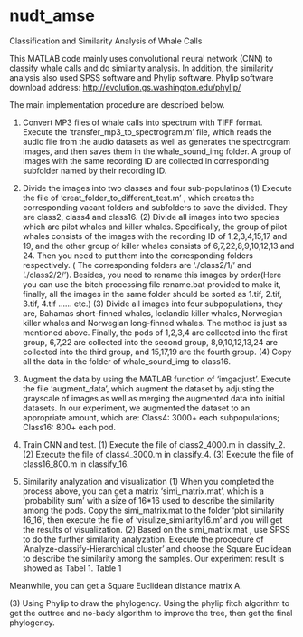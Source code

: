 # nudt_amse

Classification and Similarity Analysis of Whale Calls

This MATLAB code mainly uses convolutional neural network (CNN) to classify whale calls and do similarity analysis. In addition, the similarity analysis also used SPSS software and Phylip software.
Phylip software download address: http://evolution.gs.washington.edu/phylip/

The main implementation procedure are described below.
1.	Convert MP3 files of whale calls into spectrum with TIFF format.
	Execute the ‘transfer_mp3_to_spectrogram.m’ file, which reads the audio file from the audio datasets as well as generates the spectrogram images, and then saves them in the whale_sound_img folder. A group of images with the same recording ID are collected in corresponding subfolder named by their recording ID. 

2.	Divide the images into two classes and four sub-populatinos
(1)	Execute the file of ‘creat_folder_to_different_test.m’ , which creates the corresponding vacant folders and subfolders to save the divided. They are class2, class4 and class16.
(2)	Divide all images into two species which are pilot whales and killer whales. Specifically, the group of pilot whales consists of the images with the recording ID of 1,2,3,4,15,17 and 19, and the other group of killer whales consists of 6,7,22,8,9,10,12,13 and 24. Then you need to put them into the corresponding folders respectively. ( The corresponding folders are ‘./class2/1/’ and ‘./class2/2/’). Besides, you need to rename this images by order(Here you can use the bitch processing file rename.bat provided to make it, finally, all the images in the same folder should be sorted as 1.tif, 2.tif, 3.tif, 4.tif …… etc.)
(3)	Divide all images into four subpopulations, they are, Bahamas short-finned whales, Icelandic killer whales, Norwegian killer whales and Norwegian long-finned whales. The method is just as mentioned above. Finally, the pods of 1,2,3,4 are collected into the first group, 6,7,22 are collected into the second group, 8,9,10,12,13,24 are collected into the third group, and 15,17,19 are the fourth group.
(4)	Copy all the data in the folder of whale_sound_img to class16.

3.	Augment the data by using the MATLAB function of ‘imgadjust’.
	Execute the file ‘augment_data’, which augment the dataset by adjusting the grayscale of images as well as merging the augmented data into initial datasets.
	In our experiment, we augmented the dataset to an appropriate amount, which are:
	Class4: 3000+ each subpopulations;
	Class16: 800+ each pod.
  
4.	Train CNN and test.
(1)	Execute the file of class2_4000.m in classify_2.
(2)	Execute the file of class4_3000.m in classify_4.
(3)	Execute the file of class16_800.m in classify_16.

5.	Similarity analyzation and visualization
(1)	When you completed the process above, you can get a matrix ‘simi_matrix.mat’, which is a ‘probability sum’ with a size of 16*16 used to describe the similarity among the pods.
Copy the simi_matrix.mat to the folder ‘plot similarity 16_16’, then execute the file of ‘visulize_similarity16.m’ and you will get the results of visualization.
(2)	Based on the simi_matrix.mat , use SPSS to do the further similarity analyzation.
Execute the procedure of ‘Analyze-classify-Hierarchical cluster’ and choose the Square Euclidean to describe the similarity among the samples. Our experiment result is showed as Tabel 1.
Table 1
 
Meanwhile, you can get a Square Euclidean distance matrix A.

(3) Using Phylip to draw the phylogency.
	Using the phylip fitch algorithm to get the outtree and no-bady algorithm to improve the tree, then get the final phylogency.
